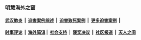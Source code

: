 
### 明慧海外之窗

####  [武汉肺炎](indexes/365.md?t=05312301) &nbsp;|&nbsp;  [迫害案例综述](indexes/328.md?t=05312301) &nbsp;|&nbsp; [迫害致死案例](indexes/277.md?t=05312301)  &nbsp;|&nbsp; [更多迫害案例](indexes/81.md?t=05312301)  &nbsp;|&nbsp; 
####  [时事评论](indexes/19.md?t=05312301) &nbsp;|&nbsp; [海外简讯](indexes/245.md?t=05312301)&nbsp;|&nbsp;  [社会支持](indexes/140.md?t=05312301) &nbsp;|&nbsp; [褒奖决议](indexes/282.md?t=05312301) &nbsp;|&nbsp; [社区报道](indexes/91.md?t=05312301)  &nbsp;|&nbsp; [天人之间](indexes/78.md?t=05312301) 


